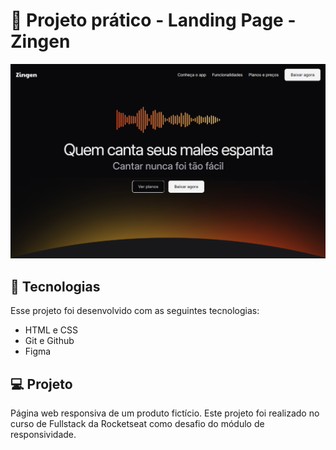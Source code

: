 <h1> 🚀 Projeto prático - Landing Page - Zingen</h1>

<p align="center">
  <img alt="License" src="./assets/readme.png">
</p>

## 🚀 Tecnologias

Esse projeto foi desenvolvido com as seguintes tecnologias:

- HTML e CSS
- Git e Github
- Figma

## 💻 Projeto

Página web responsiva de um produto fictício.
Este projeto foi realizado no curso de Fullstack da Rocketseat como desafio do módulo de responsividade.
